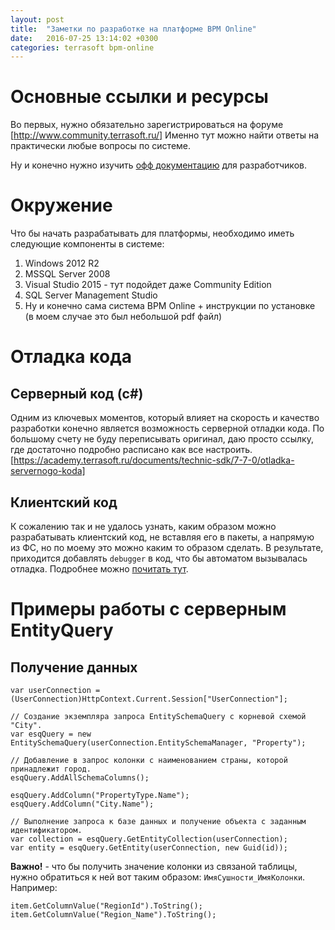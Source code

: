 ```yaml
---
layout: post
title:  "Заметки по разработке на платформе BPM Online"
date:   2016-07-25 13:14:02 +0300
categories: terrasoft bpm-online
---
```



# Основные ссылки и ресурсы
Во первых, нужно обязательно зарегистрироваться на форуме [http://www.community.terrasoft.ru/]
Именно тут можно найти ответы на практически любые вопросы по системе.

Ну и конечно нужно изучить [офф документацию] для разработчиков.


# Окружение
Что бы начать разрабатывать для платформы, необходимо иметь следующие компоненты в системе:

  1.  Windows 2012 R2
  2.  MSSQL Server 2008
  3.  Visual Studio 2015 - тут подойдет даже Community Edition
  4.  SQL Server Management Studio
  5.  Ну и конечно сама система BPM Online + инструкции по установке (в моем случае это был небольшой pdf файл)


# Отладка кода

## Серверный код (c#)

Одним из ключевых моментов, который влияет на скорость и качество разработки конечно является
 возможность серверной отладки кода.
По большому счету не буду переписывать оригинал, даю просто ссылку, где достаточно подробно расписано как все настроить.
[https://academy.terrasoft.ru/documents/technic-sdk/7-7-0/otladka-servernogo-koda]

## Клиентский код

К сожалению так и не удалось узнать, каким образом можно разрабатывать клиентский код, не вставляя
его в пакеты, а напрямую из ФС, но по моему это можно каким то образом сделать.
В результате, приходится добавлять `debugger` в код, что бы автоматом вызывалась отладка.
Подробнее можно [почитать тут].



# Примеры работы с серверным EntityQuery
## Получение данных

    var userConnection = (UserConnection)HttpContext.Current.Session["UserConnection"];

    // Создание экземпляра запроса EntitySchemaQuery с корневой схемой "City".
    var esqQuery = new EntitySchemaQuery(userConnection.EntitySchemaManager, "Property");

    // Добавление в запрос колонки с наименованием страны, которой принадлежит город.
    esqQuery.AddAllSchemaColumns();

    esqQuery.AddColumn("PropertyType.Name");
    esqQuery.AddColumn("City.Name");

    // Выполнение запроса к базе данных и получение объекта с заданным идентификатором.
    var collection = esqQuery.GetEntityCollection(userConnection);
    var entity = esqQuery.GetEntity(userConnection, new Guid(id));

**Важно!** - что бы получить значение колонки из связаной таблицы, нужно обратиться к ней
вот таким образом: `ИмяСушности_ИмяКолонки`. Например:

    item.GetColumnValue("RegionId").ToString();
    item.GetColumnValue("Region_Name").ToString();


[офф документацию]: https://academy.terrasoft.ru/documents/technic-sdk/7-7-0/dokumentaciya-po-razrabotke-bpmonline
[почитать тут]: https://academy.terrasoft.ru/documents/technic-sdk/7-7-0/otladka-klientskogo-koda
[http://www.community.terrasoft.ru/]: http://www.community.terrasoft.ru/
[https://academy.terrasoft.ru/documents/technic-sdk/7-7-0/otladka-servernogo-koda]: https://academy.terrasoft.ru/documents/technic-sdk/7-7-0/otladka-servernogo-koda